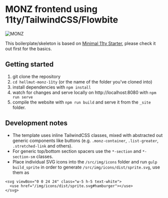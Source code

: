 # MONZ frontend using 11ty/TailwindCSS/Flowbite

![MONZ](https://www.m-o.nz/images/monz_O_hover.png)

This boilerplate/skeleton is based on [Minimal 11ty Starter](https://github.com/tomreinert/minimal-11ty-tailwind-starter), please check it out first for the basics.

## Getting started

1. git clone the repository
2. `cd hellmut-monz-11ty` (or the name of the folder you've cloned into)
3. install dependencies with `npm install`
4. watch for changes and serve locally on http://localhost:8080 with `npm run serve`
5. compile the website with `npm run build` and serve it from the `_site` folder.

## Development notes

* The template uses inline TailwindCSS classes, mixed with abstracted out generic components like buttons (e.g. `.monz-container`, `.list-greater`, `.stretched-link` and others).
* For generic top/bottom section spacers use the `*-section` and `*-section-sm` classes.
* Place individual SVG icons into the `/src/img/icons` folder and run `gulp build_sprite` in order to generate `/src/img/icons/dist/sprite.svg`, use them as
```
<svg viewBox="0 0 24 24" class="w-5 h-5 text-white">
  <use href="/img/icons/dist/sprite.svg#hamburger"></use>
</svg>
```